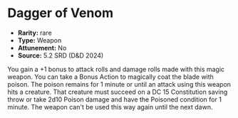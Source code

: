 
# Dagger of Venom

* **Rarity:** rare
* **Type:** Weapon
* **Attunement:** No
* **Source:** 5.2 SRD (D&D 2024)


You gain a +1 bonus to attack rolls and damage rolls made with this magic weapon. You can take a Bonus Action to magically coat the blade with poison. The poison remains for 1 minute or until an attack using this weapon hits a creature. That creature must succeed on a DC 15 Constitution saving throw or take 2d10 Poison damage and have the Poisoned condition for 1 minute. The weapon can't be used this way again until the next dawn.
